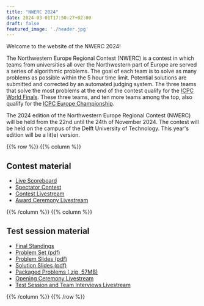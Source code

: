 ```yaml
---
title: "NWERC 2024"
date: 2024-03-01T17:50:27+02:00
draft: false
featured_image: './header.jpg'
---
```


Welcome to the website of the NWERC 2024!

The Northwestern Europe Regional Contest (NWERC) is a contest in which teams from universities all over the Northwestern part of Europe are served a series of algorithmic problems. The goal of each team is to solve as many problems as possible within the 5 hour time limit. Potential solutions are submitted and corrected by an automated judging system. The three teams that solve the most problems at the end of the contest qualify for the [ICPC World Finals](https://icpc.global/). These three teams, and ten more teams among the top, also qualify for the [ICPC Europe Championship](https://euc.icpc.global/).

The 2024 edition of the Northwestern Europe Regional Contest (NWERC) will be held from the 22nd until the 24th of November 2024.
The contest will be held on the campus of the Delft University of Technology. This year's edition will be a lit(e) version.

{{% row %}}
{{% column %}}

## Contest material

<!--
- [Photos](https://2024.nwerc.eu/photos)
- [Final Standings](/main/scoreboard) ([Spectators](/main/scoreboard/spectators.html))
- [Problem Set (pdf)](/main/problem-set.pdf)
- [Problem Slides (pdf)](/main/problem-slides.pdf)
- [Solution Slides (pdf)](/main/solutions.pdf)
- [Packaged Problems (.zip, ???MB)](https://chipcie.wisv.ch/archive/2023/nwerc/solutions.zip)
-->
- [Live Scoreboard](https://scoreboard.nwerc.eu)<!-- TODO: remove after Final Standings are available -->
- [Spectator Contest](https://spectator.nwerc.eu)<!-- TODO: remove after Final Standings are available -->
- [Contest Livestream](https://www.youtube.com/watch?v=Ho3z9XpJ5AA)
- [Award Ceremony Livestream](https://www.youtube.com/watch?v=Z1HO34X9qSA)

{{% /column %}}
{{% column %}}

## Test session material

- [Final Standings](/test-session/scoreboard)
- [Problem Set (pdf)](/test-session/problem-set.pdf)
- [Problem Slides (pdf)](/test-session/problem-slides.pdf)
- [Solution Slides (pdf)](/test-session/solutions.pdf)
- [Packaged Problems (.zip, 57MB)](/test-session/solutions.zip)
- [Opening Ceremony Livestream](https://www.youtube.com/watch?v=qkcMuoyBoWg)
- [Test Session and Team Interviews Livestream](https://www.youtube.com/watch?v=cj5lXaF88hA)

{{% /column %}}
{{% /row %}}
